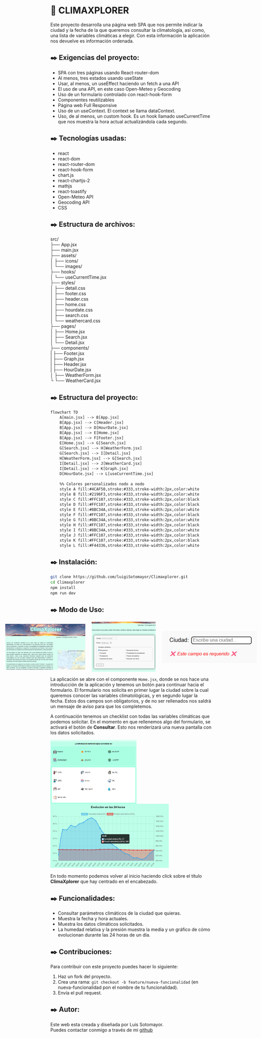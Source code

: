 # 📖 CLIMAXPLORER

Este proyecto desarrolla una página web SPA que nos permite indicar la ciudad y la fecha de la que queremos consultar la climatología, así como, una lista de variables climáticas a elegir. Con esta información la aplicación nos devuelve es información ordenada.

## ✒️ Exigencias del proyecto:

- SPA con tres páginas usando React-router-dom
- Al menos, tres estados usando useState
- Usar, al menos, un useEffect haciendo un fetch a una API
- El uso de una API, en este caso Open-Meteo y Geocoding
- Uso de un formulario controlado con react-hook-form
- Componentes reutilizables
- Página web Full Responsive
- Uso de un useContext. El context se llama dataContext.
- Uso, de al menos, un custom hook. Es un hook llamado useCurrentTime que nos muestra la hora actual actualizándola cada segundo.

## ✒️ Tecnologías usadas:

- react
- react-dom
- react-router-dom
- react-hook-form
- chart.js
- react-chartjs-2
- mathjs
- react-toastify
- Open-Meteo API
- Geocoding API
- CSS

## ✒️ Estructura de archivos:
src/  
├── App.jsx  
├── main.jsx  
├── assets/  
│ ├── icons/  
│ └── images/  
├── hooks/  
│ └── useCurrentTime.jsx  
├── styles/  
│ ├── detail.css  
│ ├── footer.css  
│ ├── header.css  
│ ├── home.css  
│ ├── hourdate.css  
│ ├── search.css  
│ └── weathercard.css  
├── pages/  
│ ├── Home.jsx  
│ ├── Search.jsx  
│ └── Detail.jsx  
├── components/  
| ├── Footer.jsx  
| ├── Graph.jsx  
| ├── Header.jsx  
| ├── HourDate.jsx  
│ ├── WeatherForm.jsx  
└ └── WeatherCard.jsx  

## ✒️ Estructura del proyecto:
```mermaid
flowchart TD
    A[main.jsx] --> B[App.jsx]
    B[App.jsx] --> C[Header.jsx]
    B[App.jsx] --> D[HourDate.jsx]
    B[App.jsx] --> E[Home.jsx]
    B[App.jsx] --> F[Footer.jsx]
    E[Home.jsx] --> G[Search.jsx]
    G[Search.jsx] --> H[WeatherForm.jsx]
    G[Search.jsx] --> I[Detail.jsx]
    H[WeatherForm.jsx] --> G[Search.jsx]
    I[Detail.jsx] --> J[WeatherCard.jsx]
    I[Detail.jsx] --> K[Graph.jsx]
    D[HourDate.jsx] --> L[useCurrentTime.jsx]

    %% Colores personalizados nodo a nodo
    style A fill:#4CAF50,stroke:#333,stroke-width:2px,color:white
    style B fill:#2196F3,stroke:#333,stroke-width:2px,color:white
    style C fill:#FFC107,stroke:#333,stroke-width:2px,color:black
    style D fill:#FFC107,stroke:#333,stroke-width:2px,color:black
    style E fill:#8BC34A,stroke:#333,stroke-width:2px,color:white
    style F fill:#FFC107,stroke:#333,stroke-width:2px,color:black
    style G fill:#8BC34A,stroke:#333,stroke-width:2px,color:white
    style H fill:#FFC107,stroke:#333,stroke-width:2px,color:black
    style I fill:#8BC34A,stroke:#333,stroke-width:2px,color:white
    style J fill:#FFC107,stroke:#333,stroke-width:2px,color:black
    style K fill:#FFC107,stroke:#333,stroke-width:2px,color:black
    style L fill:#F44336,stroke:#333,stroke-width:2px,color:white

```


## ✒️ Instalación:
```bash
git clone https://github.com/luigiSotomayor/Climaxplorer.git
cd Climaxplorer
npm install
npm run dev
```

## ✒️ Modo de Uso:
<div style="display: flex; align-items: center; justify-content: center">
    <img src="src/assets/README_img/home.png" alt="Imagen página principal" width="250" style="margin-right: 20px">
    <img src="src/assets/README_img/form.png" alt="formulario" width="200" style="margin-right: 20px">
    <img src="src/assets/README_img/form_error.png" alt="error en el formulario" height="100"> 
</div>
   <p> La aplicación se abre con el componente <code>Home.jsx</code>, donde se nos hace una introducción de la aplicación y tenemos un botón
    para continuar hacia el formulario.
    El formulario nos solicita en primer lugar la ciudad sobre la cual queremos conocer las variables climatológicas, y en segundo lugar la fecha. 
    Estos dos campos son obligatorios, y de no ser rellenados nos saldrá un mensaje de aviso
    para que los completemos.</p>
    <p>A continuación tenemos un checklist con todas las variables climáticas que podemos solicitar. En el momento en que rellenemos algo del formulario, se activará el botón de <strong>Consultar</strong>. Esto nos renderizará una nueva pantalla con los datos solicitados.</p>
  <div>
  <img src="src/assets/README_img/showing_data.png" alt="datos solicitados" height="200" style="margin-right: 20px; float: left;">
  <img src="src/assets/README_img/graphs.png" alt="gráficos" height="200">
  </div>
    <p>En todo momento podemos volver al inicio haciendo click sobre el título <strong>ClimaXplorer</strong> que hay centrado en el encabezado.</p>

## ✒️ Funcionalidades: 
- Consultar parámetros climáticos de la ciudad que quieras. 
- Muestra la fecha y hora actuales. 
- Muestra los datos climáticos solicitados. 
- La humedad relativa y la presión muestra la media y un gráfico de cómo evolucionan durante las 24 horas de un día.

## ✒️ Contribuciones:
Para contribuir con este proyecto puedes hacer lo siguiente: 
1. Haz un fork del proyecto. 
2. Crea una rama: `git checkout -b feature/nueva-funcionalidad` (en nueva-funcionalidad pon el nombre de tu funcionalidad). 
3. Envía el pull request.

## ✒️ Autor:
Este web esta creada y diseñada por Luis Sotomayor.  
Puedes contactar conmigo a través de mi [github](https://github.com/luigiSotomayor)
